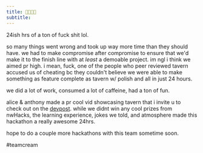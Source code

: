 ```yaml
---
title: 👋🏾🥱🎉
subtitle: 
---
```

24ish hrs of a ton of fuck shit lol. 

so many things went wrong and took up way more time than they should have. we had to make compromise after compromise to ensure that we'd make it to the finish line with at *least* a demoable project. im ngl i think we aimed pr high. i mean, fuck, one of the people who peer reviewed tavern accused us of cheating bc they couldn't believe we were able to make something as feature complete as tavern w/ polish and all in just 24 hours. 

we did a lot of work, consumed a lot of caffeine, had a ton of fun.

alice & anthony made a pr cool vid showcasing tavern that i invite u to check out on the [devpost](https://devpost.com/software/tavern-2764g3). while we didnt win any cool prizes from nwHacks, the learning experience, jokes we told, and atmosphere made this hackathon a really awesome 24hrs.

hope to do a couple more hackathons with this team sometime soon.

#teamcream